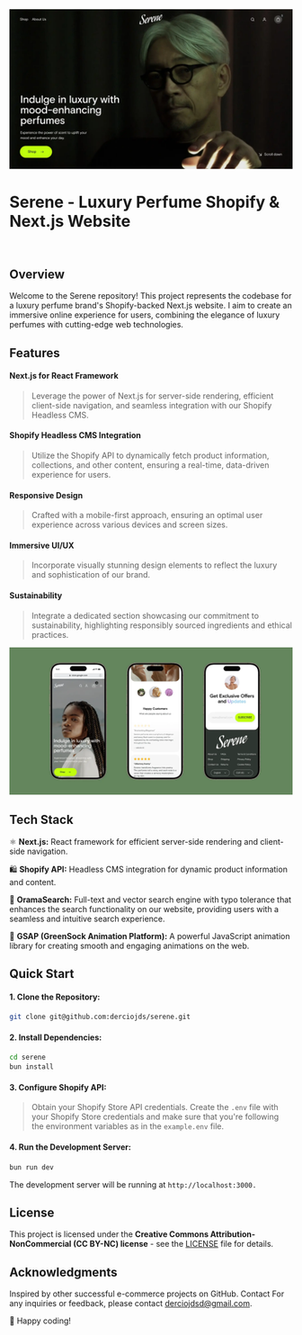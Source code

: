 <div align="center">
  <a href="https://serene-theta.vercel.app">
    <img alt="Serene homepage screenshot" src="./public/images/screenshot.webp">
  </a>

  <br/>

</div>

<h1>Serene - Luxury Perfume Shopify & Next.js Website</h1>

<br/>

## Overview

Welcome to the Serene repository! This project represents the codebase for a luxury perfume brand's Shopify-backed Next.js website. I aim to create an immersive online experience for users, combining the elegance of luxury perfumes with cutting-edge web technologies.

## Features

#### Next.js for React Framework

> Leverage the power of Next.js for server-side rendering, efficient client-side navigation, and seamless integration with our Shopify Headless CMS.

#### Shopify Headless CMS Integration

> Utilize the Shopify API to dynamically fetch product information, collections, and other content, ensuring a real-time, data-driven experience for users.

#### Responsive Design

> Crafted with a mobile-first approach, ensuring an optimal user experience across various devices and screen sizes.

#### Immersive UI/UX

> Incorporate visually stunning design elements to reflect the luxury and sophistication of our brand.

#### Sustainability

> Integrate a dedicated section showcasing our commitment to sustainability, highlighting responsibly sourced ingredients and ethical practices.

![serene screenshot mobile](./public/images/screenshot01.webp)

## Tech Stack

⚛️ **Next.js:** React framework for efficient server-side rendering and client-side navigation.

🛍️ **Shopify API:** Headless CMS integration for dynamic product information and content.

🔎 **OramaSearch:** Full-text and vector search engine with typo tolerance that enhances the search functionality on our website, providing users with a seamless and intuitive search experience.

🧦 **GSAP (GreenSock Animation Platform):** A powerful JavaScript animation library for creating smooth and engaging animations on the web.

## Quick Start

#### 1. Clone the Repository:

```bash
git clone git@github.com:derciojds/serene.git
```

<!-- # cd serene -->

#### 2. Install Dependencies:

```bash
cd serene
bun install
```

#### 3. Configure Shopify API:

> Obtain your Shopify Store API credentials.
> Create the `.env` file with your Shopify Store credentials and make sure that you're following the environment variables as in the `example.env` file.

#### 4. Run the Development Server:

```bash
bun run dev
```

The development server will be running at `http://localhost:3000.`

## License

This project is licensed under the **Creative Commons Attribution-NonCommercial (CC BY-NC) license** - see the [LICENSE](./LICENSE.md) file for details.

## Acknowledgments

Inspired by other successful e-commerce projects on GitHub.
Contact
For any inquiries or feedback, please contact derciojdsd@gmail.com.

💫 Happy coding!
